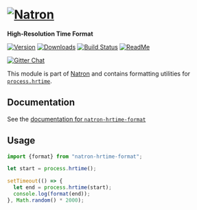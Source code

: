 # [![Natron][natron-img]][natron-url]

[natron-img]: http://static.natronjs.com/img/natronjs.svg
[natron-url]: http://natronjs.com/

**High-Resolution Time Format**

[![Version][npm-img]][npm-url]
[![Downloads][dlm-img]][npm-url]
[![Build Status][travis-img]][travis-url]
[![ReadMe][readme-img]][readme-url]

[![Gitter Chat][gitter-img]][gitter-url]

[npm-img]: https://img.shields.io/npm/v/natron-hrtime-format.svg
[npm-url]: https://npmjs.org/package/natron-hrtime-format
[dlm-img]: https://img.shields.io/npm/dm/natron-hrtime-format.svg
[travis-img]: https://travis-ci.org/natronjs/natron.svg
[travis-url]: https://travis-ci.org/natronjs/natron
[readme-img]: https://img.shields.io/badge/read-me-orange.svg
[readme-url]: https://natron.readme.io/docs/module-natron-hrtime-format

[gitter-img]: https://badges.gitter.im/Join%20Chat.svg
[gitter-url]: https://gitter.im/natronjs/natron

This module is part of [Natron][natron-url] and contains
formatting utilities for [`process.hrtime`](https://nodejs.org/api/process.html#process_process_hrtime).

## Documentation

See the [documentation for `natron-hrtime-format`][readme-url]

## Usage

```js
import {format} from "natron-hrtime-format";

let start = process.hrtime();

setTimeout(() => {
  let end = process.hrtime(start);
  console.log(format(end));
}, Math.random() * 2000);
```
